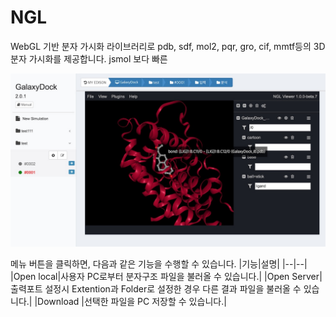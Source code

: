 # NGL

WebGL 기반 분자 가시화 라이브러리로 pdb, sdf, mol2, pqr, gro, cif, mmtf등의 3D 분자 가시화를 제공합니다. jsmol 보다 빠른

![JSmol](../asset/image/07/ngl.jpg)

메뉴 버튼을 클릭하면, 다음과 같은 기능을 수행할 수 있습니다.
|기능|설명|
|--|--|
|Open local|사용자 PC로부터 분자구조 파일을 불러올 수 있습니다.|
|Open Server| 출력포트 설정시 Extention과 Folder로 설정한 경우 다른 결과 파일을 불러올 수 있습니다.|
|Download |선택한 파일을 PC 저장할 수 있습니다.|

